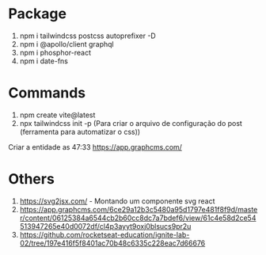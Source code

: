 # Package

1. npm i tailwindcss postcss autoprefixer -D
2. npm i @apollo/client graphql
3. npm i phosphor-react
4. npm i date-fns

# Commands

1. npm create vite@latest
2. npx tailwindcss init -p (Para criar o arquivo de configuração do post (ferramenta para automatizar o css))

Criar a entidade as 47:33
https://app.graphcms.com/




# Others
1. https://svg2jsx.com/ - Montando um componente svg react
2. https://app.graphcms.com/6ce29a12b3c5480a95d1797e481f8f9d/master/content/06125384a6544cb2b60cc8dc7a7bdef6/view/61c4e58d2ce54513947265e40d0072df/cl4p3ayyt9oxj0blsucs9pr2u
3. https://github.com/rocketseat-education/ignite-lab-02/tree/197e416f5f8401ac70b48c6335c228eac7d66676